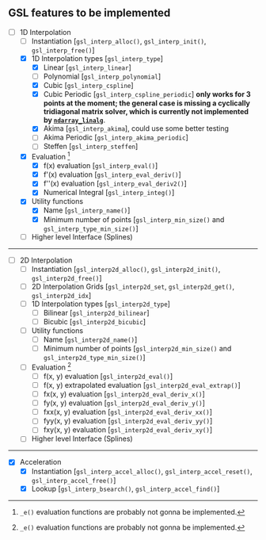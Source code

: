 ## GSL features to be implemented

- [ ] 1D Interpolation
	- [ ] Instantiation [`gsl_interp_alloc()`, `gsl_interp_init()`, `gsl_interp_free()`]
	- [x] 1D Interpolation types [`gsl_interp_type`]
		- [x] Linear [`gsl_interp_linear`]
		- [ ] Polynomial [`gsl_interp_polynomial`]
		- [x] Cubic [`gsl_interp_cspline`]
		- [x] Cubic Periodic [`gsl_interp_cspline_periodic`] **only works for 3 points at the moment; the general case is missing a cyclically tridiagonal matrix solver, which is currently not implemented by [`ndarray_linalg`]**.
		- [x] Akima [`gsl_interp_akima`], could use some better testing
		- [ ] Akima Periodic [`gsl_interp_akima_periodic`]
		- [ ] Steffen [`gsl_interp_steffen`]
	- [x] Evaluation [^1]
		- [x] f(x) evaluation [`gsl_interp_eval()`]
		- [x] f'(x) evaluation [`gsl_interp_eval_deriv()`]
 		- [x] f''(x) evaluation [`gsl_interp_eval_deriv2()`]
 		- [x] Numerical Integral [`gsl_interp_integ()`]
	- [x] Utility functions
		- [x] Name [`gsl_interp_name()`]
		- [x] Minimum number of points [`gsl_interp_min_size()` and `gsl_interp_type_min_size()`]
	- [ ] Higher level Interface (Splines)

---

- [ ] 2D Interpolation
	- [ ] Instantiation [`gsl_interp2d_alloc()`, `gsl_interp2d_init()`, `gsl_interp2d_free()`]
	- [ ] 2D Interpolation Grids [`gsl_interp2d_set`, `gsl_interp2d_get()`, `gsl_interp2d_idx`]
	- [ ] 1D Interpolation types [`gsl_interp2d_type`]
		- [ ] Bilinear [`gsl_interp2d_bilinear`]
		- [ ] Bicubic [`gsl_interp2d_bicubic`]
	- [ ] Utility functions
		- [ ] Name [`gsl_interp2d_name()`]
		- [ ] Minimum number of points [`gsl_interp2d_min_size()` and `gsl_interp2d_type_min_size()`]
	- [ ] Evaluation [^1]
		- [ ] f(x, y) evaluation [`gsl_interp2d_eval()`]
 		- [ ] f(x, y) extrapolated evaluation [`gsl_interp2d_eval_extrap()`]
		- [ ] fx(x, y) evaluation [`gsl_interp2d_eval_deriv_x()`]
		- [ ] fy(x, y) evaluation [`gsl_interp2d_eval_deriv_y()`]
		- [ ] fxx(x, y) evaluation [`gsl_interp2d_eval_deriv_xx()`]
		- [ ] fyy(x, y) evaluation [`gsl_interp2d_eval_deriv_yy()`]
		- [ ] fxy(x, y) evaluation [`gsl_interp2d_eval_deriv_xy()`]
	- [ ] Higher level Interface (Splines)
	
---

- [x] Acceleration
	- [x] Instantiation [`gsl_interp_accel_alloc()`, `gsl_interp_accel_reset()`, `gsl_interp_accel_free()`]
	- [x] Lookup [`gsl_interp_bsearch()`, `gsl_interp_accel_find()`]

[`ndarray_linalg`]: https://docs.rs/ndarray-linalg/latest/

[^1]: `_e()` evaluation functions are probably not gonna be implemented.

